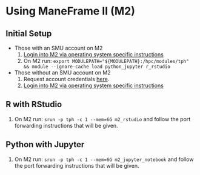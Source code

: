 # Using ManeFrame II (M2)

## Initial Setup

* Those with an SMU account on M2
    1. [Login into M2 via operating system specific instructions](http://faculty.smu.edu/csc/documentation/access.html)
    2. On M2 run: `export MODULEPATH="${MODULEPATH}:/hpc/modules/tph" && module --ignore-cache load python_jupyter r_rstudio`
* Those without an SMU account on M2
    1. Request account credentials [here](https://smu.az1.qualtrics.com/jfe/form/SV_2i6o7BztWg52rK5).
    2. [Login into M2 via operating system specific instructions](http://faculty.smu.edu/csc/documentation/access.html)

## R with RStudio

1. On M2 run: `srun -p tph -c 1 --mem=6G m2_rstudio` and follow the port forwarding instructions that will be given.

## Python with Jupyter

1. On M2 run: `srun -p tph -c 1 --mem=6G m2_jupyter_notebook` and follow the port forwarding instructions that will be given.

